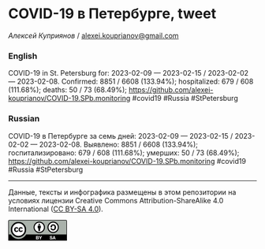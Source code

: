 COVID-19 в Петербурге, tweet
============================

*Алексей Куприянов* /
<a href="mailto:alexei.kouprianov@gmail.com" class="email">alexei.kouprianov@gmail.com</a>

### English

COVID-19 in St. Petersburg for: 2023-02-09 — 2023-02-15 / 2023-02-02 —
2023-02-08. Сonfirmed: 8851 / 6608 (133.94%); hospitalized: 679 / 608
(111.68%); deaths: 50 / 73 (68.49%);
<a href="https://github.com/alexei-kouprianov/COVID-19.SPb.monitoring" class="uri">https://github.com/alexei-kouprianov/COVID-19.SPb.monitoring</a>
\#covid19 \#Russia \#StPetersburg

### Russian

COVID-19 в Петербурге за семь дней: 2023-02-09 — 2023-02-15 / 2023-02-02
— 2023-02-08. Выявлено: 8851 / 6608 (133.94%); госпитализировано: 679 /
608 (111.68%); умерших: 50 / 73 (68.49%);
<a href="https://github.com/alexei-kouprianov/COVID-19.SPb.monitoring" class="uri">https://github.com/alexei-kouprianov/COVID-19.SPb.monitoring</a>
\#covid19 \#Russia \#StPetersburg

------------------------------------------------------------------------

Данные, тексты и инфографика размещены в этом репозитории на условиях
лицензии Creative Commons Attribution-ShareAlike 4.0 International ([CC
BY-SA 4.0](https://creativecommons.org/licenses/by-sa/4.0/)).

![](../misc/CC-BY-SA-icon.png "CC-BY-SA")

